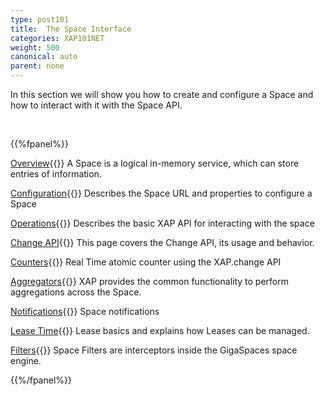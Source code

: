 ```yaml
---
type: post101
title:  The Space Interface
categories: XAP101NET
weight: 500
canonical: auto
parent: none
---
```





In this section we will show you how to create and configure a Space and how to interact with it with the Space API.


<br>

{{%fpanel%}}

[Overview](./the-gigaspace-interface.html){{<wbr>}}
A Space is a logical in-memory service, which can store entries of information.

[Configuration](./the-space-configuration.html){{<wbr>}}
Describes the Space URL and properties to configure a Space

[Operations](./the-space-operations.html){{<wbr>}}
Describes the basic XAP API for interacting with the space

[Change API](./change-api-overview.html){{<wbr>}}
This page covers the Change API, its usage and behavior.

[Counters](./the-space-counters.html){{<wbr>}}
Real Time atomic counter using the XAP.change API

[Aggregators](./aggregators.html){{<wbr>}}
XAP provides the common functionality to perform aggregations across the Space.

[Notifications](./the-space-notifications.html){{<wbr>}}
Space notifications

[Lease Time](./leases-automatic-expiration.html){{<wbr>}}
Lease basics and explains how Leases can be managed.

[Filters](./the-space-filters.html){{<wbr>}}
Space Filters are interceptors inside the GigaSpaces space engine.

{{%/fpanel%}}
